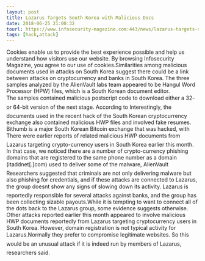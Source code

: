 ```yaml
---
layout: post
title: Lazarus Targets South Korea with Malicious Docs
date: 2018-06-25 21:00:32
tourl: https://www.infosecurity-magazine.com:443/news/lazarus-targets-south-korea-with/
tags: [hack,attack]
---
```

Cookies enable us to provide the best experience possible and help us understand how visitors use our website. By browsing Infosecurity Magazine, you agree to our use of cookies.Similarities among malicious documents used in attacks on South Korea suggest there could be a link between attacks on cryptocurrency and banks in South Korea. The three samples analyzed by the AlienVault labs team appeared to be Hangul Word Processor (HPW) files, which is a South Korean document editor. The samples contained malicious postscript code to download either a 32- or 64-bit version of the next stage. According to Interestingly, the documents used in the recent hack of the South Korean cryptocurrency exchange also contained malicious HWP files and involved fake resumes. Bithumb is a major South Korean Bitcoin exchange that was hacked, with There were earlier reports of related malicious HWP documents from Lazarus targeting crypto-currency users in South Korea earlier this month. In that case, we noticed there are a number of crypto-currency phishing domains that are registered to the same phone number as a domain (itaddnet[.]com) used to deliver some of the malware, AlienVault Researchers suggested that criminals are not only delivering malware but also phishing for credentials, and if these attacks are connected to Lazarus, the group doesnt show any signs of slowing down its activity. Lazarus is reportedly responsible for several attacks against banks, and the group has been collecting sizable payouts.While it is tempting to want to connect all of the dots back to the Lazarus group, some evidence suggests otherwise. Other attacks reported earlier this month appeared to involve malicious HWP documents reportedly from Lazarus targeting cryptocurrency users in South Korea. However, domain registration is not typical activity for Lazarus.Normally they prefer to compromise legitimate websites. So this would be an unusual attack if it is indeed run by members of Lazarus, researchers said.